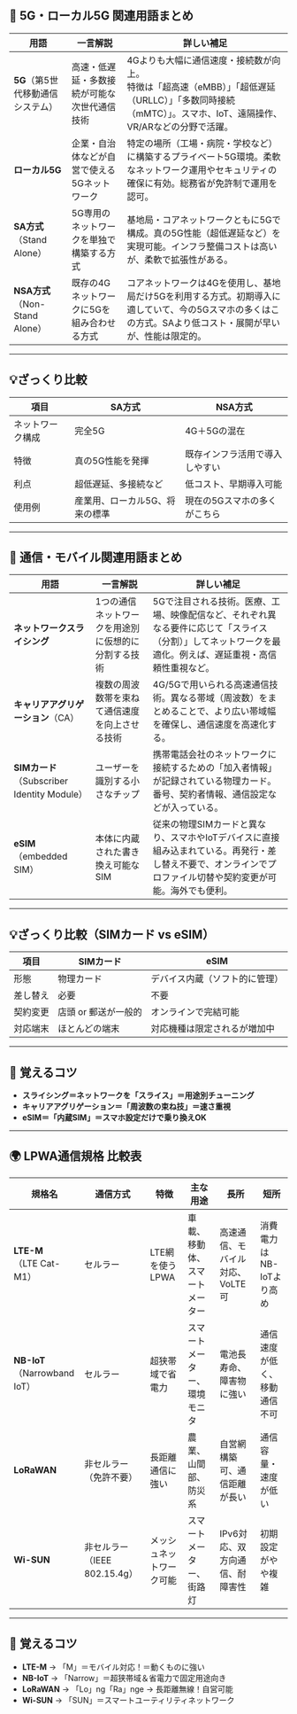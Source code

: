 

## 📡 5G・ローカル5G 関連用語まとめ

| 用語 | 一言解説 | 詳しい補足 |
|------|----------|------------|
| **5G**（第5世代移動通信システム） | 高速・低遅延・多数接続が可能な次世代通信技術 | 4Gよりも大幅に通信速度・接続数が向上。<br>特徴は「超高速（eMBB）」「超低遅延（URLLC）」「多数同時接続（mMTC）」。スマホ、IoT、遠隔操作、VR/ARなどの分野で活躍。 |
| **ローカル5G** | 企業・自治体などが自営で使える5Gネットワーク | 特定の場所（工場・病院・学校など）に構築するプライベート5G環境。柔軟なネットワーク運用やセキュリティの確保に有効。総務省が免許制で運用を認可。 |
| **SA方式**（Stand Alone） | 5G専用のネットワークを単独で構築する方式 | 基地局・コアネットワークともに5Gで構成。真の5G性能（超低遅延など）を実現可能。インフラ整備コストは高いが、柔軟で拡張性がある。 |
| **NSA方式**（Non-Stand Alone） | 既存の4Gネットワークに5Gを組み合わせる方式 | コアネットワークは4Gを使用し、基地局だけ5Gを利用する方式。初期導入に適していて、今の5Gスマホの多くはこの方式。SAより低コスト・展開が早いが、性能は限定的。 |

---

## 💡ざっくり比較

| 項目 | SA方式 | NSA方式 |
|------|--------|----------|
| ネットワーク構成 | 完全5G | 4G＋5Gの混在 |
| 特徴 | 真の5G性能を発揮 | 既存インフラ活用で導入しやすい |
| 利点 | 超低遅延、多接続など | 低コスト、早期導入可能 |
| 使用例 | 産業用、ローカル5G、将来の標準 | 現在の5Gスマホの多くがこちら |


---

## 📡 通信・モバイル関連用語まとめ

| 用語 | 一言解説 | 詳しい補足 |
|------|----------|------------|
| **ネットワークスライシング** | 1つの通信ネットワークを用途別に仮想的に分割する技術 | 5Gで注目される技術。医療、工場、映像配信など、それぞれ異なる要件に応じて「スライス（分割）」してネットワークを最適化。例えば、遅延重視・高信頼性重視など。 |
| **キャリアアグリゲーション**（CA） | 複数の周波数帯を束ねて通信速度を向上させる技術 | 4G/5Gで用いられる高速通信技術。異なる帯域（周波数）をまとめることで、より広い帯域幅を確保し、通信速度を高速化する。 |
| **SIMカード**（Subscriber Identity Module） | ユーザーを識別する小さなチップ | 携帯電話会社のネットワークに接続するための「加入者情報」が記録されている物理カード。番号、契約者情報、通信設定などが入っている。 |
| **eSIM**（embedded SIM） | 本体に内蔵された書き換え可能なSIM | 従来の物理SIMカードと異なり、スマホやIoTデバイスに直接組み込まれている。再発行・差し替え不要で、オンラインでプロファイル切替や契約変更が可能。海外でも便利。 |

---

## 💡ざっくり比較（SIMカード vs eSIM）

| 項目 | SIMカード | eSIM |
|------|------------|------|
| 形態 | 物理カード | デバイス内蔵（ソフト的に管理） |
| 差し替え | 必要 | 不要 |
| 契約変更 | 店頭 or 郵送が一般的 | オンラインで完結可能 |
| 対応端末 | ほとんどの端末 | 対応機種は限定されるが増加中 |

---

## 🧠 覚えるコツ

- **スライシング＝ネットワークを「スライス」＝用途別チューニング**
- **キャリアアグリゲーション＝「周波数の束ね技」＝速さ重視**
- **eSIM＝「内蔵SIM」＝スマホ設定だけで乗り換えOK**

---




## 🌍 LPWA通信規格 比較表

| 規格名 | 通信方式 | 特徴 | 主な用途 | 長所 | 短所 |
|--------|----------|------|----------|------|------|
| **LTE-M**<br>（LTE Cat-M1） | セルラー | LTE網を使うLPWA | 車載、移動体、スマートメーター | 高速通信、モバイル対応、VoLTE可 | 消費電力はNB-IoTより高め |
| **NB-IoT**<br>（Narrowband IoT） | セルラー | 超狭帯域で省電力 | スマートメーター、環境モニタ | 電池長寿命、障害物に強い | 通信速度が低く、移動通信不可 |
| **LoRaWAN** | 非セルラー（免許不要） | 長距離通信に強い | 農業、山間部、防災系 | 自営網構築可、通信距離が長い | 通信容量・速度が低い |
| **Wi-SUN** | 非セルラー（IEEE 802.15.4g） | メッシュネットワーク可能 | スマートメーター、街路灯 | IPv6対応、双方向通信、耐障害性 | 初期設定がやや複雑 |

---

## 🔑 覚えるコツ

- **LTE-M** → 「M」＝モバイル対応！＝動くものに強い
- **NB-IoT** → 「Narrow」＝超狭帯域＆省電力で固定用途向き
- **LoRaWAN** → 「Lo」ng「Ra」nge → 長距離無線！自営可能
- **Wi-SUN** → 「SUN」＝スマートユーティリティネットワーク

